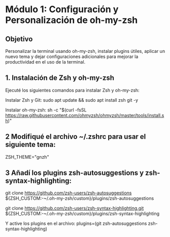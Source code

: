 # Módulo 1: Configuración y Personalización de oh-my-zsh

## Objetivo
Personalizar la terminal usando oh-my-zsh, instalar plugins útiles, aplicar un nuevo tema y dejar configuraciones adicionales para mejorar la productividad en el uso de la terminal.

## 1. Instalación de Zsh y oh-my-zsh

Ejecuté los siguientes comandos para instalar Zsh y oh-my-zsh:

Instalar Zsh y Git:
sudo apt update && sudo apt install zsh git -y

Instalar oh-my-zsh:
sh -c "$(curl -fsSL
https://raw.githubusercontent.com/ohmyzsh/ohmyzsh/master/tools/install.sh)"

## 2 Modifiqué el archivo ~/.zshrc para usar el siguiente tema:

ZSH_THEME="gnzh"

## 3 Añadí los plugins zsh-autosuggestions y zsh-syntax-highlighting:

git clone https://github.com/zsh-users/zsh-autosuggestions ${ZSH_CUSTOM:-~/.oh-my-zsh/custom}/plugins/zsh-autosuggestions

git clone https://github.com/zsh-users/zsh-syntax-highlighting.git ${ZSH_CUSTOM:-~/.oh-my-zsh/custom}/plugins/zsh-syntax-highlighting

Y active los plugins en el archivo:
plugins=(git zsh-autosuggestions zsh-syntax-highlighting)

